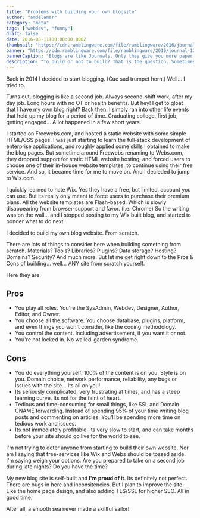 ```yaml
---
title: "Problems with building your own blogsite"
author: "amdelamar"
category: "meta"
tags: ["webdev", "funny"]
draft: false
date: 2016-08-11T00:00:00.000Z
thumbnail: "https://cdn.ramblingware.com/file/ramblingware/2016/journal-640.jpg"
banner: "https://cdn.ramblingware.com/file/ramblingware/2016/journal-1240.jpg"
bannerCaption: "Blogs are like Journals. Only they give you more paper cuts. (Photo Credit: Dom J)"
description: "To build or not to build? That is the question. Sometimes building your own blog website can be beneficial. But not always."
---
```


Back in 2014 I decided to start blogging. (Cue sad trumpet horn.) Well... I tried to.  

Turns out, blogging is like a second job. Always second-shift work, after my day job. Long hours with no OT or health benefits. But hey! I get to gloat that I have my own blog right? Back then, I simply ran into other life events that held up my blog for a period of time. Graduating college, first job, getting engaged... A lot happened in a few short years.  

I started on Freewebs.com, and hosted a static website with some simple HTML/CSS pages. I was just starting to learn the full-stack development of enterprise applications, and roughly applied some skills I obtained to make the blog pages. But sometime around Freewebs renaming to Webs.com, they dropped support for static HTML website hosting, and forced users to choose one of their in-house website templates, to continue using their free service. And so, it became time for me to move on. And I decieded to jump to Wix.com.  

I quickly learned to hate Wix. Yes they have a free, but limited, account you can use. But its really only meant to force users to purchase their premium plans. All the website templates are Flash-based. Which is slowly disappearing from browser-support and favor. (i.e. Chrome) So the writing was on the wall... and I stopped posting to my Wix built blog, and started to ponder what to do next.  

I decided to build my own blog website. From scratch.  

There are lots of things to consider here when building something from scratch. Materials? Tools? Libraries? Plugins? Data storage? Hosting? Domains? Security? And much more. But let me get right down to the Pros & Cons of building... well... ANY site from scratch yourself.  

Here they are:

## **Pros**

* You play all roles. You're the SysAdmin, Webdev, Designer, Author, Editor, and Owner.
* You choose all the software. You choose database, plugins, platform, and even things you won't consider, like the coding methodology.
* You control the content. Including advertisement, if you want it or not.
* You're not locked in. No walled-garden syndrome.

## **Cons**

* You do everything yourself. 100% of the content is on you. Style is on you. Domain choice, network performance, reliability, any bugs or issues with the site... its all on you!
* Its seriously complicated, very frustrating at times, and has a steep learning curve. Its not for the faint of heart.
* Tedious and time-consuming for small things, like SSL and Domain CNAME forwarding. Instead of spending 95% of your time writing blog posts and commenting on articles. You'll be spending more time on tedious work and issues.
* Its not immediately profitable. Its very slow to start, and can take months before your site should go live for the world to see.

I'm not trying to deter anyone from starting to build their own website. Nor am I saying that free-services like Wix and Webs should be tossed aside. I'm saying weigh your options. Are you prepared to take on a second job during late nights? Do you have the time?  

My new blog site is self-built and **I'm proud of it**. Its definitely not perfect. There are bugs in here and inconsitencies. But I plan to improve the site. Like the home page design, and also adding TLS/SSL for higher SEO. All in good time.

After all, a smooth sea never made a skillful sailor!
